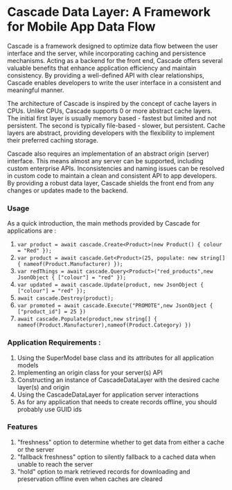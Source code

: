# Cascade Data Layer: A Framework for Mobile App Data Flow

Cascade is a framework designed to optimize data flow between the user interface and the server, while
incorporating caching and persistence mechanisms. Acting as a backend
for the front end, Cascade offers several valuable benefits that enhance application efficiency and maintain
consistency. By providing a well-defined API with clear relationships,
Cascade enables developers to write the user interface in a consistent and meaningful manner.

The architecture of Cascade is inspired by the concept of cache layers in CPUs. Unlike CPUs, Cascade 
supports 0 or more abstract cache layers.   
The initial first layer is usually memory based - fastest but limited and not persistent. The second is typically 
file-based - slower, but persistent. Cache layers are abstract, providing developers with the flexibility to 
implement their preferred caching storage.

Cascade also requires an implementation of an abstract origin (server) interface. This means almost any server can 
be supported, including custom enterprise APIs. Inconsistencies and naming issues can be resolved in custom code to 
maintain a clean and consistent API to app developers. By providing a robust data layer, Cascade shields the front 
end from any changes or updates made to the backend. 

### Usage
 
As a quick introduction, the main methods provided by Cascade for applications are :

1. ```var product = await cascade.Create<Product>(new Product() { colour = "Red" });```
2. ```var product = await cascade.Get<Product>(25, populate: new string[] { nameof(Product.Manufacturer) });```
3. ```var redThings = await cascade.Query<Product>("red_products",new JsonObject { ["colour"] = "red" });```
4. ```var updated = await cascade.Update(product, new JsonObject { ["colour"] = "red" });```
5. ```await cascade.Destroy(product);```
6. ```var promoted = await cascade.Execute("PROMOTE",new JsonObject { ["product_id"] = 25 })```
7. ```await cascade.Populate(product,new string[] { nameof(Product.Manufacturer),nameof(Product.Category) })```

### Application Requirements :

1. Using the SuperModel base class and its attributes for all application models
2. Implementing an origin class for your server(s) API
3. Constructing an instance of CascadeDataLayer with the desired cache layer(s) and origin
4. Using the CascadeDataLayer for application server interactions
5. As for any application that needs to create records offline, you should probably use GUID ids

### Features

1. "freshness" option to determine whether to get data from either a cache or the server
2. "fallback freshness" option to silently fallback to a cached data when unable to reach the server
3. "hold" option to mark retrieved records for downloading and preservation offline even when caches are cleared  

